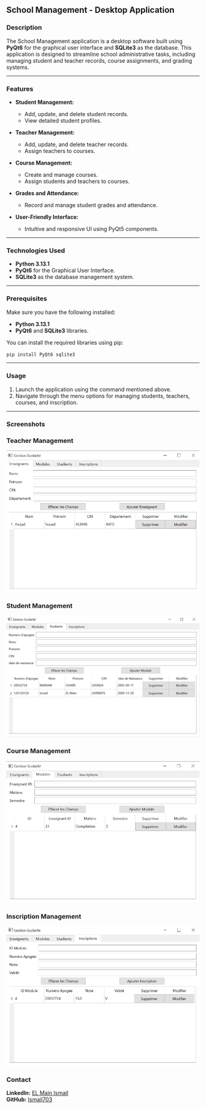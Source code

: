 ## **School Management - Desktop Application**  

### **Description**  
The School Management application is a desktop software built using **PyQt6** for the graphical user interface and **SQLite3** as the database. This application is designed to streamline school administrative tasks, including managing student and teacher records, course assignments, and grading systems.  

---

### **Features**  
- **Student Management:**  
  - Add, update, and delete student records.  
  - View detailed student profiles.  

- **Teacher Management:**  
  - Add, update, and delete teacher records.  
  - Assign teachers to courses.  

- **Course Management:**  
  - Create and manage courses.  
  - Assign students and teachers to courses.  

- **Grades and Attendance:**  
  - Record and manage student grades and attendance.   

- **User-Friendly Interface:**  
  - Intuitive and responsive UI using PyQt5 components.  

---

### **Technologies Used**  
- **Python 3.13.1**  
- **PyQt6** for the Graphical User Interface.  
- **SQLite3** as the database management system.  

---

### **Prerequisites**  
Make sure you have the following installed:  
- **Python 3.13.1**  
- **PyQt6** and **SQLite3** libraries.  

You can install the required libraries using pip:  
```bash
pip install PyQt6 sqlite3
```

---

### **Usage**  
1. Launch the application using the command mentioned above.  
2. Navigate through the menu options for managing students, teachers, courses, and inscription.  

---

### **Screenshots**  
### Teacher Management
![Teacher Management](images/teacher_view.png)

### Student Management
![Student Management](images/etudiant_view.png)

### Course Management
![Course Management](images/course_view.png)

### Inscription Management
![Inscription Management](images/inscription_view.png)
 



### **Contact**  
**LinkedIn:** [EL Main Ismail](https://www.linkedin.com/in/ismail-el-main-4823502a4/)  
**GitHub:** [Ismail703](https://github.com/ismail703)  

